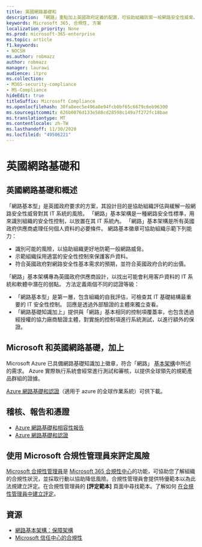 ```yaml
---
title: 英國網路基礎和
description: 「網路」重點加上英國政府定義的配置，可協助組織防禦一般網路安全性威脅。
keywords: Microsoft 365, 合規性, 方案
localization_priority: None
ms.prod: microsoft-365-enterprise
ms.topic: article
f1.keywords:
- NOCSH
ms.author: robmazz
author: robmazz
manager: laurawi
audience: itpro
ms.collection:
- M365-security-compliance
- MS-Compliance
hideEdit: true
titleSuffix: Microsoft Compliance
ms.openlocfilehash: 30fa8eec5e496a8e94fcb0bf65c6679c6eb96300
ms.sourcegitcommit: 626b0076d133e588cd28598c149a7f272fc18bae
ms.translationtype: MT
ms.contentlocale: zh-TW
ms.lasthandoff: 11/30/2020
ms.locfileid: "49506221"
---
```

# <a name="united-kingdom-cyber-essentials-plus"></a>英國網路基礎和

## <a name="uk-cyber-essentials-plus-overview"></a>英國網路基礎和概述

「網路基本型」是英國政府要求的方案，其設計目的是協助組織評估與緩解一般網路安全性威脅對其 IT 系統的風險。 「網路」基本架構是一種網路安全性標準，用來識別組織的安全性控制，以放置在其 IT 系統內。 「網路」基本架構是所有英國政府供應商處理任何個人資料的必要條件。 網路基本徽章可協助組織示範下列能力：

- 識別可能的風險，以協助組織更好地防範一般網路威脅。
- 示範組織採用適當的安全性控制來保護客戶資料。
- 符合英國政府對網路安全性基本需求的預期，並符合英國政府合約的出價。

「網路」基本架構專為英國政府供應商設計，以找出可能會利用客戶資料的 IT 系統和軟體中潛在的弱點。 方法定義兩個不同的認證等級：

- 「網路基本型」是第一層，包含組織的自我評估，可檢查其 IT 基礎結構最重要的 IT 安全性控制。 回應是透過外部驗證的主體來獨立查看。
- 「網路基礎知識加上」提供與「網路」基本相同的控制項覆蓋率，也包含透過經授權的協力廠商驗證主體，對實施的控制項進行系統測試，以進行額外的保證。

## <a name="microsoft-and-uk-cyber-essentials-plus"></a>Microsoft 和英國網路基礎，加上

Microsoft Azure 已具備網路基礎知識加上徽章，符合「網路」 [基本架構](https://go.microsoft.com/fwlink/p/?linkid=2099398)中所述的需求。 Azure 實際執行系統會經常進行測試和審核，以提供全球領先的規範產品群組的證據。

[Azure 網路基礎和認證](https://aka.ms/AzureCyberEPlusCert)（適用于 azure 的全球作業系統）可供下載。

## <a name="audits-reports-and-certificates"></a>稽核、報告和憑證

- [Azure 網路基礎和相容性報告](https://aka.ms/AzureCyberEPlusReport)
- [Azure 網路基礎和認證](https://aka.ms/AzureCyberEPlusCert)

## <a name="use-microsoft-compliance-manager-to-assess-your-risk"></a>使用 Microsoft 合規性管理員來評定風險

[Microsoft 合規性管理員](https://docs.microsoft.com/microsoft-365/compliance/compliance-manager)是 [Microsoft 365 合規性中心](https://docs.microsoft.com/microsoft-365/compliance/microsoft-365-compliance-center)的功能，可協助您了解組織的合規性狀況，並採取行動以協助降低風險。合規性管理員會提供特優範本以為此法規建立評定。在合規性管理員的 **[評定範本]** 頁面中尋找範本。了解如何 [在合規性管理員中建立評定](https://docs.microsoft.com/microsoft-365/compliance/compliance-manager-assessments)。

## <a name="resources"></a>資源

- [網路基本架構：保障架構](https://www.cyberaware.gov.uk/cyberessentials/files/assurance-framework.pdf)
- [Microsoft 信任中心的合規性](https://www.microsoft.com/trust-center/compliance/compliance-overview)
